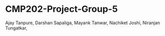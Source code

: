 # CMP202-Project-Group-5
Ajay Tanpure,
Darshan Sapaliga,
Mayank Tanwar,
Nachiket Joshi,
Niranjan Tungatkar,
